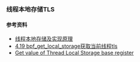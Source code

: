 ### 线程本地存储TLS

#### 参考资料
* [线程本地存储及实现原理](https://www.cnblogs.com/abozhang/p/10800332.html)
* [4.19 bpf_get_local_storage获取当前线程tls](https://ebpf-docs.dylanreimerink.nl/linux/helper-function/bpf_get_local_storage/)
* [Get value of Thread Local Storage base register](https://lore.kernel.org/bpf/CAEf4Bzam12RMgue7eBy7Hsj4Pw=_x=izvgJXNX4wMh3JPn1wrA@mail.gmail.com/T/)
